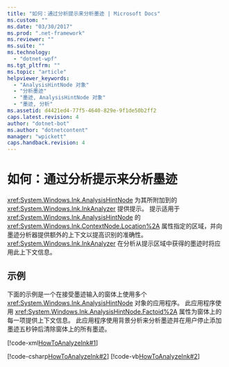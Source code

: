 ```yaml
---
title: "如何：通过分析提示来分析墨迹 | Microsoft Docs"
ms.custom: ""
ms.date: "03/30/2017"
ms.prod: ".net-framework"
ms.reviewer: ""
ms.suite: ""
ms.technology: 
  - "dotnet-wpf"
ms.tgt_pltfrm: ""
ms.topic: "article"
helpviewer_keywords: 
  - "AnalysisHintNode 对象"
  - "分析墨迹"
  - "墨迹, AnalysisHintNode 对象"
  - "墨迹, 分析"
ms.assetid: d4421ed4-77f5-4640-829e-9f1de50b2ff2
caps.latest.revision: 4
author: "dotnet-bot"
ms.author: "dotnetcontent"
manager: "wpickett"
caps.handback.revision: 4
---
```

# 如何：通过分析提示来分析墨迹
<xref:System.Windows.Ink.AnalysisHintNode> 为其所附加到的 <xref:System.Windows.Ink.InkAnalyzer> 提供提示。  提示适用于 <xref:System.Windows.Ink.AnalysisHintNode> 的 <xref:System.Windows.Ink.ContextNode.Location%2A> 属性指定的区域，并向墨迹分析器提供额外的上下文以提高识别的准确性。  <xref:System.Windows.Ink.InkAnalyzer> 在分析从提示区域中获得的墨迹时将应用此上下文信息。  
  
## 示例  
 下面的示例是一个在接受墨迹输入的窗体上使用多个 <xref:System.Windows.Ink.AnalysisHintNode> 对象的应用程序。  此应用程序使用 <xref:System.Windows.Ink.AnalysisHintNode.Factoid%2A> 属性为窗体上的每一项提供上下文信息。  此应用程序使用背景分析来分析墨迹并在用户停止添加墨迹五秒钟后清除窗体上的所有墨迹。  
  
 [!code-xml[HowToAnalyzeInk#1](../../../../samples/snippets/csharp/VS_Snippets_Wpf/HowToAnalyzeInk/CSharp/FormAnalyzer.xaml#1)]  
  
 [!code-csharp[HowToAnalyzeInk#2](../../../../samples/snippets/csharp/VS_Snippets_Wpf/HowToAnalyzeInk/CSharp/FormAnalyzer.xaml.cs#2)]
 [!code-vb[HowToAnalyzeInk#2](../../../../samples/snippets/visualbasic/VS_Snippets_Wpf/HowToAnalyzeInk/VisualBasic/FormAnalyzer.xaml.vb#2)]
